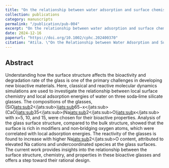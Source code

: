 ```yaml
---
title: "On the relationship between water adsorption and surface chemistry in soda‐lime silicate glasses"
collection: publications
category: manuscripts
permalink: "/publication/pub-004"
excerpt: "On the relationship between water adsorption and surface chemistry in soda‐lime silicate glasses"
date: 2024-12-16
paperurl: "https://doi.org/10.1002/cphc.202400370"
citation: "Atila. \"On the Relationship between Water Adsorption and Surface Chemistry in Soda‐lime Silicate Glasses.\" <i>ChemPhysChem</i>. 25(24)(2024)."
---
```


## Abstract
Understanding how the surface structure affects the bioactivity and degradation rate of the glass is one of the primary challenges in developing new bioactive materials. Here, classical and reactive molecular dynamics simulations are used to investigate the relationship between local surface chemistry and local adsorption energies of water on three soda‐lime silicate glasses. The compositions of the glasses, (SiO<jats:sub>2</jats:sub>)<jats:sub>65−x</jats:sub>(CaO)<jats:sub>35</jats:sub>(Na<jats:sub>2</jats:sub>O)<jats:sub>x</jats:sub> with x=5, 10, and 15, were chosen for their bioactive properties. Analysis of the glass surface structure, compared to the bulk structure, showed that the surface is rich in modifiers and non‐bridging oxygen atoms, which were correlated with local adsorption energies. The reactivity of the glasses is found to increase with higher Na<jats:sub>2</jats:sub>O content, attributed to elevated Na cations and undercoordinated species at the glass surfaces. The current work provides insights into the relationship between the surface structure, chemistry, and properties in these bioactive glasses and offers a step toward their rational design.